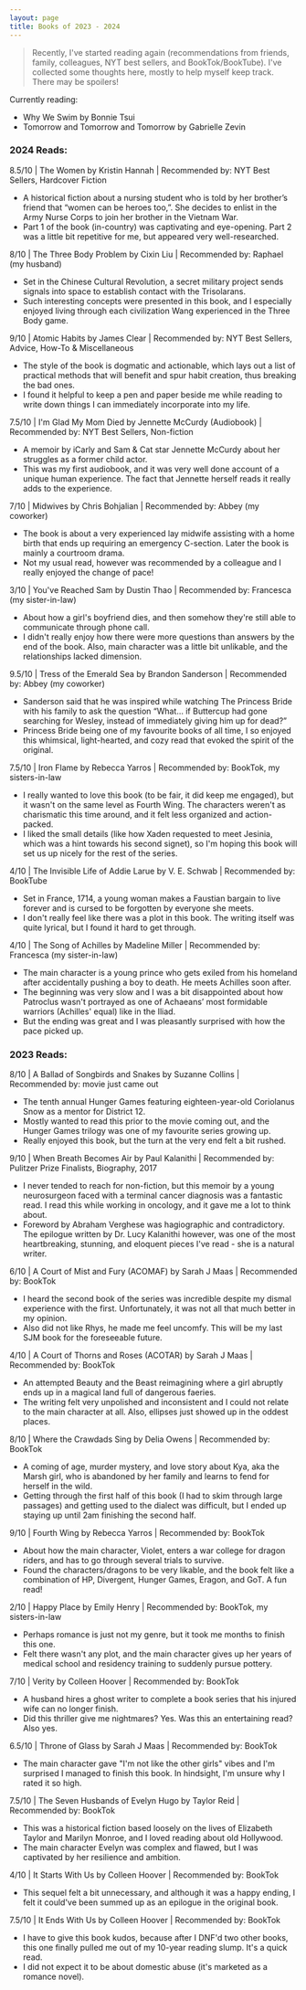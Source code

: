 ```yaml
---
layout: page
title: Books of 2023 - 2024
---
```



> Recently, I've started reading again (recommendations from friends, family, colleagues, NYT best sellers, and BookTok/BookTube). I've collected some thoughts here, mostly to help myself keep track. There may be spoilers!

Currently reading:
- Why We Swim by Bonnie Tsui
- Tomorrow and Tomorrow and Tomorrow  by Gabrielle Zevin


### 2024 Reads:

8.5/10 | The Women by Kristin Hannah | Recommended by: NYT Best Sellers, Hardcover Fiction

- A historical fiction about a nursing student who is told by her brother’s friend that “women can be heroes too,”. She decides to enlist in the Army Nurse Corps to join her brother in the Vietnam War.
- Part 1 of the book (in-country) was captivating and eye-opening. Part 2 was a little bit repetitive for me, but appeared very well-researched.

8/10 | The Three Body Problem by Cixin Liu | Recommended by: Raphael (my husband)

- Set in the Chinese Cultural Revolution, a secret military project sends signals into space to establish contact with the Trisolarans.
- Such interesting concepts were presented in this book, and I especially enjoyed living through each civilization Wang experienced in the Three Body game.

9/10 | Atomic Habits by James Clear | Recommended by: NYT Best Sellers, Advice, How-To & Miscellaneous

 - The style of the book is dogmatic and actionable, which lays out a list of practical methods that will benefit and spur habit creation, thus breaking the bad ones.
 - I found it helpful to keep a pen and paper beside me while reading to write down things I can immediately incorporate into my life.
   
7.5/10 | I'm Glad My Mom Died by Jennette McCurdy (Audiobook) | Recommended by: NYT Best Sellers, Non-fiction

 - A memoir by iCarly and Sam & Cat star Jennette McCurdy about her struggles as a former child actor.
 - This was my first audiobook, and it was very well done account of a unique human experience. The fact that Jennette herself reads it really adds to the experience.
  
7/10 | Midwives by Chris Bohjalian | Recommended by: Abbey (my coworker)

  - The book is about a very experienced lay midwife assisting with a home birth that ends up requiring an emergency C-section. Later the book is mainly a courtroom drama.
  - Not my usual read, however was recommended by a colleague and I really enjoyed the change of pace!
    
3/10 | You've Reached Sam by Dustin Thao | Recommended by: Francesca (my sister-in-law)

  - About how a girl's boyfriend dies, and then somehow they're still able to communicate through phone call.
  - I didn't really enjoy how there were more questions than answers by the end of the book. Also, main character was a little bit unlikable, and the relationships lacked dimension.

9.5/10 | Tress of the Emerald Sea by Brandon Sanderson | Recommended by: Abbey (my coworker)

  - Sanderson said that he was inspired while watching The Princess Bride with his family to ask the question “What… if Buttercup had gone searching for Wesley, instead of immediately giving him up for dead?”
  - Princess Bride being one of my favourite books of all time, I so enjoyed this whimsical, light-hearted, and cozy read that evoked the spirit of the original.
    
7.5/10 | Iron Flame by Rebecca Yarros | Recommended by: BookTok, my sisters-in-law

  - I really wanted to love this book (to be fair, it did keep me engaged), but it wasn't on the same level as Fourth Wing. The characters weren't as charismatic this time around, and it felt less organized and action-packed.
  - I liked the small details (like how Xaden requested to meet Jesinia, which was a hint towards his second signet), so I'm hoping this book will set us up nicely for the rest of the series.

4/10 | The Invisible Life of Addie Larue by V. E. Schwab | Recommended by: BookTube

  - Set in France, 1714, a young woman makes a Faustian bargain to live forever and is cursed to be forgotten by everyone she meets.
  - I don't really feel like there was a plot in this book. The writing itself was quite lyrical, but I found it hard to get through.

4/10 | The Song of Achilles by Madeline Miller | Recommended by: Francesca (my sister-in-law)

  - The main character is a young prince who gets exiled from his homeland after accidentally pushing a boy to death. He meets Achilles soon after.
  - The beginning was very slow and I was a bit disappointed about how Patroclus wasn't portrayed as one of Achaeans’ most formidable warriors (Achilles' equal) like in the Iliad.
  - But the ending was great and I was pleasantly surprised with how the pace picked up.

### 2023 Reads:

8/10 | A Ballad of Songbirds and Snakes by Suzanne Collins | Recommended by: movie just came out
  - The tenth annual Hunger Games featuring eighteen-year-old Coriolanus Snow as a mentor for District 12.
  - Mostly wanted to read this prior to the movie coming out, and the Hunger Games trilogy was one of my favourite series growing up.
  - Really enjoyed this book, but the turn at the very end felt a bit rushed.

9/10 | When Breath Becomes Air by Paul Kalanithi | Recommended by: Pulitzer Prize Finalists, Biography, 2017

  - I never tended to reach for non-fiction, but this memoir by a young neurosurgeon faced with a terminal cancer diagnosis was a fantastic read. I read this while working in oncology, and it gave me a lot to think about.
  -  Foreword by Abraham Verghese was hagiographic and contradictory. The epilogue written by Dr. Lucy Kalanithi however, was one of the most heartbreaking, stunning, and eloquent pieces I've read - she is a natural writer.

6/10 | A Court of Mist and Fury (ACOMAF) by Sarah J Maas | Recommended by: BookTok

  -  I heard the second book of the series was incredible despite my dismal experience with the first. Unfortunately, it was not all that much better in my opinion.
  -  Also did not like Rhys, he made me feel uncomfy. This will be my last SJM book for the foreseeable future.

4/10 | A Court of Thorns and Roses (ACOTAR) by Sarah J Maas | Recommended by: BookTok

  - An attempted Beauty and the Beast reimagining where a girl abruptly ends up in a magical land full of dangerous faeries.
  - The writing felt very unpolished and inconsistent and I could not relate to the main character at all. Also, ellipses just showed up in the oddest places.

8/10 | Where the Crawdads Sing by Delia Owens | Recommended by: BookTok

  - A coming of age, murder mystery, and love story about Kya, aka the Marsh girl, who is abandoned by her family and learns to fend for herself in the wild.
  - Getting through the first half of this book (I had to skim through large passages) and getting used to the dialect was difficult, but I ended up staying up until 2am finishing the second half.

9/10 | Fourth Wing by Rebecca Yarros | Recommended by: BookTok

  - About how the main character, Violet, enters a war college for dragon riders, and has to go through several trials to survive.
  - Found the characters/dragons to be very likable, and the book felt like a combination of HP, Divergent, Hunger Games, Eragon, and GoT. A fun read!

2/10 | Happy Place by Emily Henry | Recommended by: BookTok, my sisters-in-law

  - Perhaps romance is just not my genre, but it took me months to finish this one.
  - Felt there wasn't any plot, and the main character gives up her years of medical school and residency training to suddenly pursue pottery.

7/10 | Verity by Colleen Hoover | Recommended by: BookTok

  - A husband hires a ghost writer to complete a book series that his injured wife can no longer finish.
  - Did this thriller give me nightmares? Yes. Was this an entertaining read? Also yes.

6.5/10 | Throne of Glass by Sarah J Maas | Recommended by: BookTok

  - The main character gave "I'm not like the other girls" vibes and I'm surprised I managed to finish this book. In hindsight, I'm unsure why I rated it so high.

7.5/10 | The Seven Husbands of Evelyn Hugo by Taylor Reid | Recommended by: BookTok

   - This was a historical fiction based loosely on the lives of Elizabeth Taylor and Marilyn Monroe, and I loved reading about old Hollywood.
   - The main character Evelyn was complex and flawed, but I was captivated by her resilience and ambition.

4/10 | It Starts With Us by Colleen Hoover | Recommended by: BookTok

  - This sequel felt a bit unnecessary, and although it was a happy ending, I felt it could've been summed up as an epilogue in the original book.
    
7.5/10 | It Ends With Us by Colleen Hoover | Recommended by: BookTok

  - I have to give this book kudos, because after I DNF'd two other books, this one finally pulled me out of my 10-year reading slump. It's a quick read.
  - I did not expect it to be about domestic abuse (it's marketed as a romance novel).

